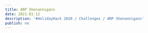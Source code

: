 ```yaml
---
title: ARP Shenannigans
date: 2021-01-12
description: '#HolidayHack 2020 / Challenges / ARP Shenannigans'
publish: no
---
```


